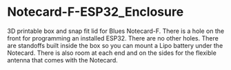 # Notecard-F-ESP32_Enclosure

3D printable box and snap fit lid for Blues Notecard-F. There is a hole on the front for programming an installed ESP32. There are no other holes. There are standoffs built inside the box so you can mount a Lipo battery under the Notecard. There is also room at each end and on the sides for the flexible antenna that comes with the Notecard.
